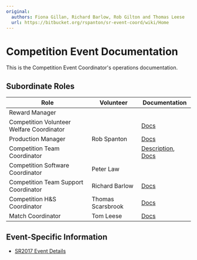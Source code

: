 ```yaml
---
original:
  authors: Fiona Gillan, Richard Barlow, Rob Gilton and Thomas Leese
  url: https://bitbucket.org/rspanton/sr-event-coord/wiki/Home
---
```

# Competition Event Documentation

This is the Competition Event Coordinator's operations documentation.

## Subordinate Roles

Role | Volunteer | Documentation
-----|-----------|--------------
Reward Manager |
Competition Volunteer Welfare Coordinator |  | [Docs](https://gist.github.com/howiegoing/5876963bc0dcb63a6fa1028b02d1a5a6)
Production Manager | Rob Spanton | [Docs](../production/README.md)
Competition Team Coordinator |  | [Description](../teams/coordinator.md), [Docs](../teams/README.md)
Competition Software Coordinator | Peter Law
Competition Team Support Coordinator | Richard Barlow | [Docs](../team-support/README.md)
Competition H&S Coordinator | Thomas Scarsbrook | [Docs](http://scarzybrook.co.uk/SR/robotinspector.pdf)
Match Coordinator | Tom Leese | [Docs](../matches/README.md)

## Event-Specific Information

* [SR2017 Event Details](./sr2017-event.md)
